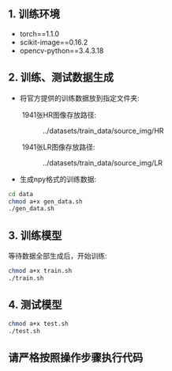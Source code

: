 ## 1. 训练环境

* torch==1.1.0  
* scikit-image==0.16.2  
* opencv-python==3.4.3.18  

## 2. 训练、测试数据生成

* 将官方提供的训练数据放到指定文件夹:  

&emsp;&emsp;1941张HR图像存放路径:  

&emsp;&emsp;&emsp;&emsp;&emsp;../datasets/train_data/source_img/HR  

&emsp;&emsp;1941张LR图像存放路径:  

&emsp;&emsp;&emsp;&emsp;&emsp;../datasets/train_data/source_img/LR  

* 生成npy格式的训练数据:  
 
```bash
cd data  
chmod a+x gen_data.sh  
./gen_data.sh
```

## 3. 训练模型
 
等待数据全部生成后，开始训练:  

```bash
chmod a+x train.sh  
./train.sh
```

## 4. 测试模型

```bash
chmod a+x test.sh  
./test.sh
```
## 请严格按照操作步骤执行代码